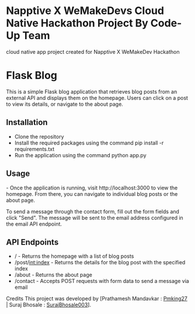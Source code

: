 # Napptive X WeMakeDevs Cloud Native Hackathon Project By Code-Up Team
cloud native app project created for Napptive X WeMakeDev Hackathon

<h1><b>Flask Blog</b></h1>
This is a simple Flask blog application that retrieves blog posts from an external API and displays them on the homepage. Users can click on a post to view its details, or navigate to the about page.

<h2><b>Installation</b></h2>

- Clone the repository
- Install the required packages using the command pip install -r requirements.txt
- Run the application using the command python app.py

<h2><b>Usage</b></h2>
- Once the application is running, visit http://localhost:3000 to view the homepage. From there, you can navigate to individual blog posts or the about page.

To send a message through the contact form, fill out the form fields and click "Send". The message will be sent to the email address configured in the email API endpoint.

<h2><b>API Endpoints</b></h2>

- / - Returns the homepage with a list of blog posts
- /post/<int:index> - Returns the details for the blog post with the specified index
- /about - Returns the about page
- /contact - Accepts POST requests with form data to send a message via email

Credits
This project was developed by [Prathamesh Mandavkar :
<a href="https://github.com/Pmking27" target="blank">Pmking27</a> | Suraj Bhosale : <a href="https://github.com/SurajBhosale003" target="blank">SurajBhosale003</a>].

